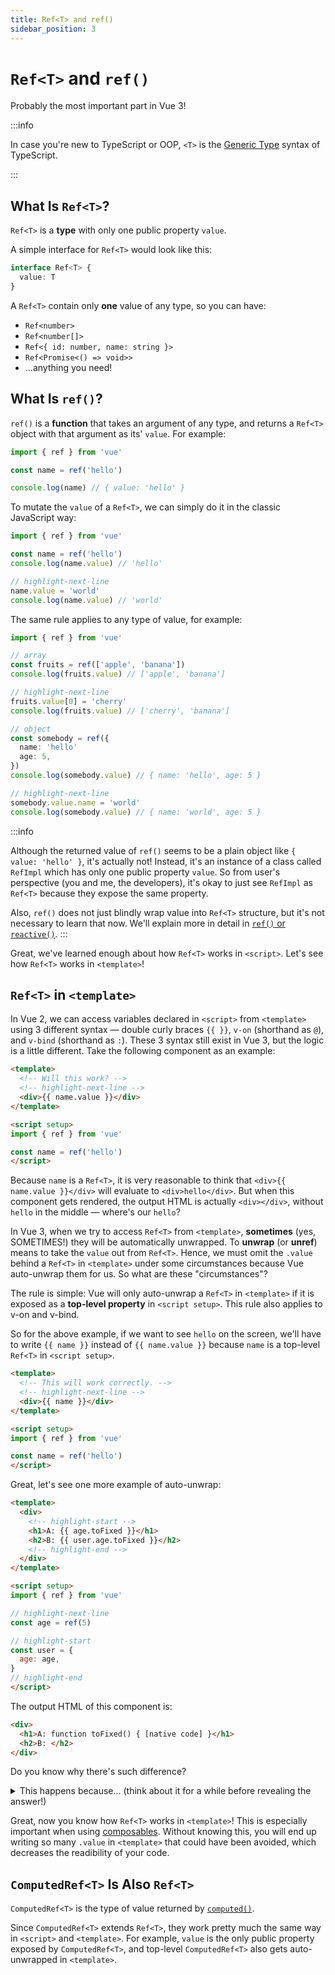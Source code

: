 ```yaml
---
title: Ref<T> and ref()
sidebar_position: 3
---
```


# `Ref<T>` and `ref()`

Probably the most important part in Vue 3!

:::info

In case you're new to TypeScript or OOP, `<T>` is the [Generic Type](https://www.typescriptlang.org/docs/handbook/2/generics.html) syntax of TypeScript.

:::

## What Is `Ref<T>`?

`Ref<T>` is a **type** with only one public property `value`.

A simple interface for `Ref<T>` would look like this:

```ts showLineNumbers
interface Ref<T> {
  value: T
}
```

A `Ref<T>` contain only **one** value of any type, so you can have:

- `Ref<number>`
- `Ref<number[]>`
- `Ref<{ id: number, name: string }>`
- `Ref<Promise<() => void>>`
- ...anything you need!

## What Is `ref()`?

`ref()` is a **function** that takes an argument of any type, and returns a `Ref<T>` object with that argument as its' `value`. For example:

```ts showLineNumbers
import { ref } from 'vue'

const name = ref('hello')

console.log(name) // { value: 'hello' }
```

To mutate the `value` of a `Ref<T>`, we can simply do it in the classic JavaScript way:

```ts showLineNumbers
import { ref } from 'vue'

const name = ref('hello')
console.log(name.value) // 'hello'

// highlight-next-line
name.value = 'world'
console.log(name.value) // 'world'
```

The same rule applies to any type of value, for example:

```ts showLineNumbers
import { ref } from 'vue'

// array
const fruits = ref(['apple', 'banana'])
console.log(fruits.value) // ['apple', 'banana']

// highlight-next-line
fruits.value[0] = 'cherry'
console.log(fruits.value) // ['cherry', 'banana']

// object
const somebody = ref({
  name: 'hello'
  age: 5,
})
console.log(somebody.value) // { name: 'hello', age: 5 }

// highlight-next-line
somebody.value.name = 'world'
console.log(somebody.value) // { name: 'world', age: 5 }
```

:::info

Although the returned value of `ref()` seems to be a plain object like `{ value: 'hello' }`, it's actually not! Instead, it's an instance of a class called `RefImpl` which has only one public property `value`. So from user's perspective (you and me, the developers), it's okay to just see `RefImpl` as `Ref<T>` because they expose the same property.

Also, `ref()` does not just blindly wrap value into `Ref<T>` structure, but it's not necessary to learn that now. We'll explain more in detail in [`ref()` or `reactive()`](./ref-or-reactive).
:::

Great, we've learned enough about how `Ref<T>` works in `<script>`. Let's see how `Ref<T>` works in `<template>`!

## `Ref<T>` in `<template>`

In Vue 2, we can access variables declared in `<script>` from `<template>` using 3 different syntax — double curly braces `{{ }}`, `v-on` (shorthand as `@`), and `v-bind` (shorthand as `:`). These 3 syntax still exist in Vue 3, but the logic is a little different. Take the following component as an example:

```html showLineNumbers
<template>
  <!-- Will this work? -->
  <!-- highlight-next-line -->
  <div>{{ name.value }}</div>
</template>

<script setup>
import { ref } from 'vue'

const name = ref('hello')
</script>
```

Because `name` is a `Ref<T>`, it is very reasonable to think that `<div>{{ name.value }}</div>` will evaluate to `<div>hello</div>`. But when this component gets rendered, the output HTML is actually `<div></div>`, without `hello` in the middle — where's our `hello`?

In Vue 3, when we try to access `Ref<T>` from `<template>`, **sometimes** (yes, SOMETIMES!) they will be automatically unwrapped. To **unwrap** (or **unref**) means to take the `value` out from `Ref<T>`. Hence, we must omit the `.value` behind a `Ref<T>` in `<template>` under some circumstances because Vue auto-unwrap them for us. So what are these "circumstances"?

The rule is simple: Vue will only auto-unwrap a `Ref<T>` in `<template>` if it is exposed as a **top-level property** in `<script setup>`. This rule also applies to v-on and v-bind.

So for the above example, if we want to see `hello` on the screen, we'll have to write `{{ name }}` instead of `{{ name.value }}` because `name` is a top-level `Ref<T>` in `<script setup>`.

```html showLineNumbers
<template>
  <!-- This will work correctly. -->
  <!-- highlight-next-line -->
  <div>{{ name }}</div>
</template>

<script setup>
import { ref } from 'vue'

const name = ref('hello')
</script>
```

Great, let's see one more example of auto-unwrap:

```html showLineNumbers
<template>
  <div>
    <!-- highlight-start -->
    <h1>A: {{ age.toFixed }}</h1>
    <h2>B: {{ user.age.toFixed }}</h2>
    <!-- highlight-end -->
  </div>
</template>

<script setup>
import { ref } from 'vue'

// highlight-next-line
const age = ref(5)

// highlight-start
const user = {
  age: age,
}
// highlight-end
</script>
```

The output HTML of this component is:

```html showLineNumbers
<div>
  <h1>A: function toFixed() { [native code] }</h1>
  <h2>B: </h2>
</div>
```

Do you know why there's such difference?

<details>
  <summary>This happens because... (think about it for a while before revealing the answer!)</summary>

  - Both `age` and `user` are exposed as top-level properties in `<script setup>`.
  - Since `name` is a top-level `Ref<T>` in `<script setup>`, it gets auto-unwrapped in `<template>`, which means `{{ age }}` in `<template>` will equal to `age.value` in `<script setup>`, thus resolves to `5`.
  - In JavaScript, `toFixed` is a method defined in the prototype of number; `5` is a number, so `5.toFixed` will evaluate to that function, thus showing `function toFixed() { [native code] }` on the screen.
  - Although `user.age` and `age` are exactly the same variable in `<script setup>`, `{{ user.age }}` will **NOT** get auto-unwrapped in `<template>` because `user.age` is not a top-level property — `user` is!
  - Since `user.age` is not auto-unwrapped in `<template>`, `{{ user.age }}` in `<template>` will equal to `user.age` in `<script setup>`, which is a `Ref<T>`.
  - `Ref<T>` does not have a property called `toFixed`, so `{{ user.age.toFixed }}` resolves to `undefined` in `<template>`, causing `<h2>B: {{ undefined }}</h2>` to be rendered as `<h2>B: </h2>`.

</details>

Great, now you know how `Ref<T>` works in `<template>`! This is especially important when using [composables](./composables). Without knowing this, you will end up writing so many `.value` in `<template>` that could have been avoided, which decreases the readibility of your code.

## `ComputedRef<T>` Is Also `Ref<T>`

`ComputedRef<T>` is the type of value returned by [`computed()`](https://vuejs.org/api/reactivity-core.html#computed).

Since `ComputedRef<T>` extends `Ref<T>`, they work pretty much the same way in `<script>` and `<template>`. For example, `value` is the only public property exposed by `ComputedRef<T>`, and top-level `ComputedRef<T>` also gets auto-unwrapped in `<template>`.
